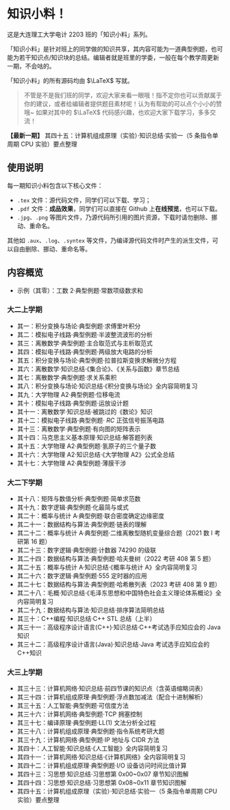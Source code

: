 # 知识小料！

这是大连理工大学电计 2203 班的「知识小料」系列。

「知识小料」是针对班上的同学做的知识共享，其内容可能为一道典型例题，也可能为若干知识点/知识块的总结。编辑者就是班里的学委，一般在每个教学周更新一期，不会咕的。

「知识小料」的所有源码均由 $\LaTeX$ 写就。

> 不管是不是我们班的同学，欢迎大家来看一眼哦！指不定你也可以贡献属于你的建议，或者给编辑者提供题目素材呢！认为有帮助的可以点个小小的赞哦~ 如果对其中的 $\LaTeX$ 代码感兴趣，也欢迎大家下载学习，多多交流！

**【最新一期】** 其四十五：计算机组成原理（实验）·知识总结·实验一（5 条指令单周期 CPU 实验）要点整理

## 使用说明

每一期知识小料包含以下核心文件：

- `.tex` 文件：源代码文件，同学们可以下载、学习；
- `.pdf` 文件：**成品效果**，同学们可以直接在 Github 上**在线预览**，也可以下载。
- `.jpg`、`.png` 等图片文件，乃源代码所引用的图片资源，下载时请勿删除、挪动、重命名。

其他如 `.aux`、`.log`、`.syntex` 等文件，乃编译源代码文件时产生的派生文件，可以自由删除、挪动、重命名等。

## 内容概览

- 示例（其零）：工数 2·典型例题·常数项级数求和

### 大二上学期

- 其一：积分变换与场论·典型例题·求傅里叶积分
- 其二：模拟电子线路·典型例题·半波整流波形的分析
- 其三：离散数学·典型例题·主合取范式与主析取范式
- 其四：模拟电子线路·典型例题·两级放大电路的分析
- 其五：积分变换与场论·典型例题·拉普拉斯变换求解微分方程
- 其六：离散数学·知识总结·《集合论》、《关系与函数》章节总结
- 其七：离散数学·典型例题·求关系乘积
- 其八：积分变换与场论·知识总结·《积分变换与场论》全内容简明复习
- 其九：大学物理 A2·典型例题·位移电流
- 其十：模拟电子线路·典型例题·运放设计题
- 其十一：离散数学·知识总结·被跳过的《数论》知识
- 其十二：模拟电子线路·典型例题· $RC$ 正弦信号振荡电路
- 其十三：离散数学·典型例题·有向图的矩阵表示
- 其十四：马克思主义基本原理·知识总结·解答题列表
- 其十五：大学物理 A2·典型例题·氢原子的三个量子数
- 其十六：大学物理 A2·知识总结·《大学物理 A2》公式全总结
- 其十七：大学物理 A2·典型例题·薄膜干涉

### 大二下学期

- 其十八：矩阵与数值分析·典型例题·简单求范数
- 其十九：数字逻辑·典型例题·化最简与或式
- 其二十：概率与统计 A·典型例题·联合密度确定边缘密度
- 其二十一：数据结构与算法·典型例题·链表的理解
- 其二十二：概率与统计 A·典型例题·二维离散型随机变量综合题（2021 数 Ⅰ 考研第 16 题）
- 其二十三：数字逻辑·典型例题·计数器 74290 的级联
- 其二十四：数据结构与算法·典型例题·哈夫曼树（2022 考研 408 第 5 题）
- 其二十五：概率与统计 A·知识总结·《概率与统计 A》全内容简明复习
- 其二十六：数字逻辑·典型例题·555 定时器的应用
- 其二十七：数据结构与算法·典型例题·哈希散列表（2023 考研 408 第 9 题）
- 其二十八：毛概·知识总结·《毛泽东思想和中国特色社会主义理论体系概论》全内容简明复习
- 其二十九：数据结构与算法·知识总结·排序算法简明总结
- 其三十：C++编程·知识总结·C++ STL 总结（上半）
- 其三十一：高级程序设计语言(C++)·知识总结·C++考试选手应知应会的 Java 知识
- 其三十二：高级程序设计语言(Java)·知识总结·Java 考试选手应知应会的 C++知识

### 大三上学期

- 其三十三：计算机网络·知识总结·前四节课的知识点（含英语缩略词表）
- 其三十四：计算机组成原理·典型例题·浮点数加减法（配合十进制解析）
- 其三十五：人工智能·典型例题·可信度方法
- 其三十六：计算机网络·典型例题·TCP 拥塞控制
- 其三十七：编译原理·典型例题·LL(1) 文法分析全过程
- 其三十八：计算机组成原理·典型例题·指令系统考研大题
- 其三十九：计算机网络·典型例题·IP 地址与 CIDR 方法
- 其四十：人工智能·知识总结·《人工智能》全内容简明复习
- 其四十一：计算机网络·知识总结·《计算机网络》全内容简明复习
- 其四十二：计算机组成原理·典型例题·I/O 设备访问时间比值计算
- 其四十三：习思想·知识总结·习思想第 0x00~0x07 章节知识图解
- 其四十四：习思想·知识总结·习思想第 0x08~0x11 章节知识图解
- 其四十五：计算机组成原理（实验）·知识总结·实验一（5 条指令单周期 CPU 实验）要点整理
